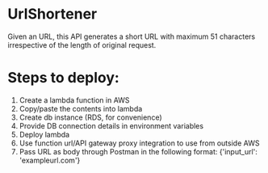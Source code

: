 # UrlShortener
Given an URL, this API generates a short URL with maximum 51 characters irrespective of the length of original request.

# Steps to deploy: 
1. Create a lambda function in AWS
2. Copy/paste the contents into lambda
3. Create db instance (RDS, for convenience)
4. Provide DB connection details in environment variables
5. Deploy lambda
6. Use function url/API gateway proxy integration to use from outside AWS
7. Pass URL as body through Postman in the following format: {'input_url': 'exampleurl.com'}
